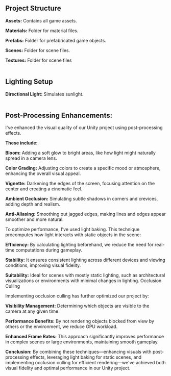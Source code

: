 **Project Structure**
---
**Assets:** Contains all game assets.

**Materials:** Folder for material files.

**Prefabs:** Folder for prefabricated game objects.

**Scenes:** Folder for scene files.

**Textures:** Folder for scene files
<br>
<br>

**Lighting Setup**
---

**Directional Light:** Simulates sunlight.
<br>
<br>

**Post-Processing Enhancements:**
---
I've enhanced the visual quality of our Unity project using post-processing effects. 

****These include:****

**Bloom:** Adding a soft glow to bright areas, like how light might naturally spread in a camera lens.

**Color Grading:** Adjusting colors to create a specific mood or atmosphere, enhancing the overall visual appeal.

**Vignette:** Darkening the edges of the screen, focusing attention on the center and creating a cinematic feel.

**Ambient Occlusion:** Simulating subtle shadows in corners and crevices, adding depth and realism.

**Anti-Aliasing:** Smoothing out jagged edges, making lines and edges appear smoother and more natural.


To optimize performance, I've used light baking. This technique precomputes how light interacts with static objects in the scene:

**Efficiency:** By calculating lighting beforehand, we reduce the need for real-time computations during gameplay.

**Stability:** It ensures consistent lighting across different devices and viewing conditions, improving visual fidelity.

**Suitability:** Ideal for scenes with mostly static lighting, such as architectural visualizations or environments with minimal changes in lighting.
Occlusion Culling


Implementing occlusion culling has further optimized our project by:

**Visibility Management:** Determining which objects are visible to the camera at any given time.

**Performance Benefits:** By not rendering objects blocked from view by others or the environment, we reduce GPU workload.

**Enhanced Frame Rates:** This approach significantly improves performance in complex scenes or large environments, maintaining smooth gameplay.


**Conclusion:**
By combining these techniques—enhancing visuals with post-processing effects, leveraging light baking for static scenes, and implementing occlusion culling for efficient rendering—we've achieved both visual fidelity and optimal performance in our Unity project.
